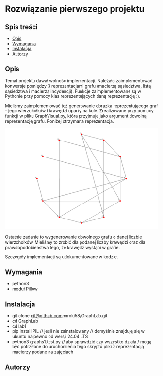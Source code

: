 # Rozwiązanie pierwszego projektu 

## Spis treści  
- [Opis](#opis)  
- [Wymagania](#wymagania)  
- [Instalacja](#instalacja)  
- [Autorzy](#autorzy)  

## Opis  
Temat projektu dawał wolność implementacji. Należało zaimplementować konwersje pomiędzy 3 reprezentacjami grafu (macierzą sąsiedztwa, listą sąsiedztwa i macierzą incydencji). Funkcje zaimplementowane są w Pythonie przy pomocy klas reprezentujących daną reprezentację :). 

Mieliśmy zaimplementować też generowanie obrazka reprezentującego graf - jego wierzchołków i krawędzi oparty na kole. Zrealizowane przy pomocy funkcji w pliku GraphVisual.py, która przyjmuje jako argument dowolną reprezentację grafu. Poniżej otrzymana reprezentacja.

![Screenshot](png/AdM.png)

Ostatnie zadanie to wygenerowanie dowolnego grafu o danej liczbie wierzchołków. Mieliśmy to zrobić dla podanej liczby krawędzi oraz dla prawdopodobieństwa tego, że krawędź wystąpi w grafie.

Szczegóły implementacji są udokumentowane w kodzie.

## Wymagania  
- python3
- moduł Pillow

## Instalacja  
- git clone git@github.com:mroki58/GraphLab.git
- cd GraphLab
- cd lab1
- pip install PIL // jeśli nie zainstalowany // domyślnie znajduję się w ubuntu na pewno od wersji 24.04 LTS
- python3 graphs1.test.py // aby sprawdzić czy wszystko działa / mogą być potrzebne do uruchomienia tego skryptu pliki z reprezentacją macierzy podane na zajęciach

## Autorzy
